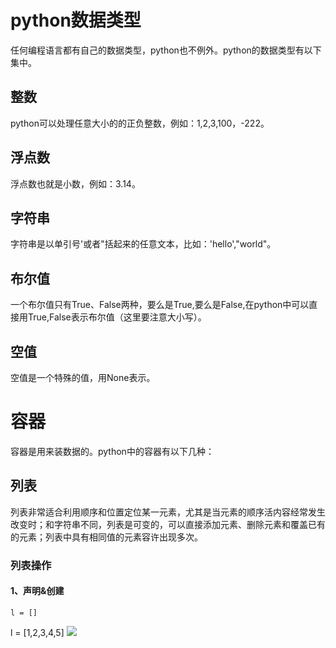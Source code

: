 # python数据类型 #
任何编程语言都有自己的数据类型，python也不例外。python的数据类型有以下集中。
## 整数 ##
python可以处理任意大小的的正负整数，例如：1,2,3,100，-222。
## 浮点数 ##
浮点数也就是小数，例如：3.14。
## 字符串 ##
字符串是以单引号'或者"括起来的任意文本，比如：'hello',"world"。
## 布尔值 ##
一个布尔值只有True、False两种，要么是True,要么是False,在python中可以直接用True,False表示布尔值（这里要注意大小写）。
## 空值 ##
空值是一个特殊的值，用None表示。
# 容器 #
容器是用来装数据的。python中的容器有以下几种：
## 列表 ##
列表非常适合利用顺序和位置定位某一元素，尤其是当元素的顺序活内容经常发生改变时；和字符串不同，列表是可变的，可以直接添加元素、删除元素和覆盖已有的元素；列表中具有相同值的元素容许出现多次。
### 列表操作 ###
#### 1、声明&创建 ####
    l = []
l = [1,2,3,4,5]
![](https://i.imgur.com/k63zQwY.jpg)



